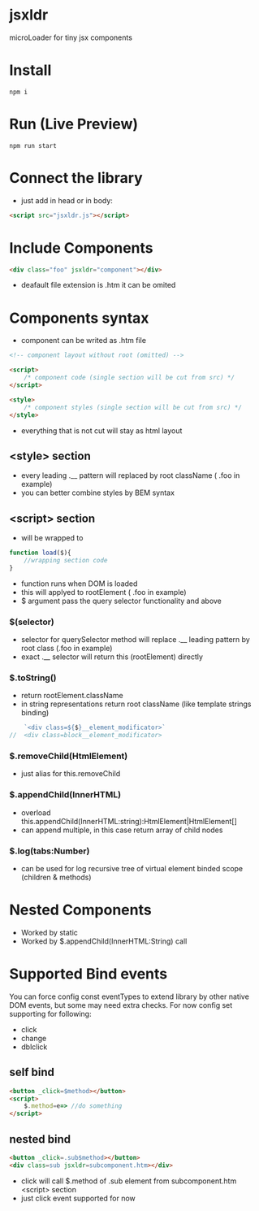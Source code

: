 # jsxldr
microLoader for tiny jsx components

# Install
```shell
npm i
```

# Run (Live Preview)
```shell
npm run start
```

# Connect the library
- just add in head or in body:
```html
<script src="jsxldr.js"></script>
```

# Include Components
```html
<div class="foo" jsxldr="component"></div>
```
- deafault file extension is .htm it can be omited

# Components syntax
- component can be writed as .htm file

```html
<!-- component layout without root (omitted) -->

<script>
	/* component code (single section will be cut from src) */
</script>

<style>
	/* component styles (single section will be cut from src) */
</style>
```
- everything that is not cut will stay as html layout

## &lt;style&gt; section
- every leading .__ pattern will replaced by root className ( .foo in example)
- you can better combine styles by BEM syntax

## &lt;script&gt; section
- will be wrapped to

```js
function load($){
	//wrapping section code
}
```
- function runs when DOM is loaded
- this will applyed to rootElement ( .foo in example)
- $ argument pass the query selector functionality and above

### $(selector)
- selector for querySelector method will replace .__ leading pattern by root class (.foo in example)
- exact .__ selector will return this (rootElement) directly

### $.toString()
- return rootElement.className
- in string representations return root className (like template strings binding)
```js
	`<div class=${$}__element_modificator>`
//	<div class=block__element_modificator>
```

### $.removeChild(HtmlElement)
- just alias for this.removeChild

### $.appendChild(InnerHTML)
- overload this.appendChild(InnerHTML:string):HtmlElement|HtmlElement[]
- can append multiple, in this case return array of child nodes

### $.log(tabs:Number)
- can be used for log recursive tree of virtual element binded scope (children & methods)

# Nested Components
- Worked by static
- Worked by $.appendChild(InnerHTML:String) call

# Supported Bind events
You can force config const eventTypes to extend library by other native DOM events, but some may need extra checks. For now config set supporting for following:
- click
- change
- dblclick

## self bind
```html
<button _click=$method></button>
<script>
	$.method=e=> //do something
</script>
```

## nested bind
```html
<button _click=.sub$method></button>
<div class=sub jsxldr=subcomponent.htm></div>
```
- click will call $.method of .sub element from subcomponent.htm &lt;script&gt; section
- just click event supported for now